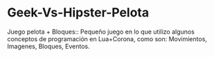 # Geek-Vs-Hipster-Pelota
Juego pelota + Bloques:: 
Pequeño juego en lo que utilizo algunos conceptos de programación en Lua+Corona, como son: Movimientos, Imagenes, Bloques, Eventos.
